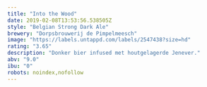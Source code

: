 ```yaml
---
title: "Into the Wood"
date: 2019-02-08T13:53:56.538505Z
style: "Belgian Strong Dark Ale"
brewery: "Dorpsbrouwerij de Pimpelmeesch"
image: "https://labels.untappd.com/labels/2547438?size=hd"
rating: "3.65"
description: "Donker bier infused met houtgelagerde Jenever."
abv: "9.0"
ibu: "0"
robots: noindex,nofollow
---
```

